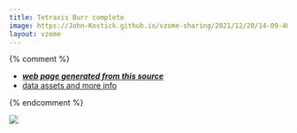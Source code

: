 ```yaml
---
title: Tetraxis Burr complete
image: https://John-Kostick.github.io/vzome-sharing/2021/12/20/14-09-40-Tetraxis-Burr-complete/Tetraxis-Burr-complete.png
layout: vzome
---
```


{% comment %}
 - [***web page generated from this source***][post]
 - [data assets and more info][github]

[post]: <https://John-Kostick.github.io/vzome-sharing/2021/12/20/Tetraxis-Burr-complete-14-09-40.html>
[github]: <https://github.com/John-Kostick/vzome-sharing/tree/main/2021/12/20/14-09-40-Tetraxis-Burr-complete/>
{% endcomment %}

<vzome-viewer style="width: 100%; height: 65vh;"
       src="https://John-Kostick.github.io/vzome-sharing/2021/12/20/14-09-40-Tetraxis-Burr-complete/Tetraxis-Burr-complete.vZome" >
  <img src="https://John-Kostick.github.io/vzome-sharing/2021/12/20/14-09-40-Tetraxis-Burr-complete/Tetraxis-Burr-complete.png" />
</vzome-viewer>